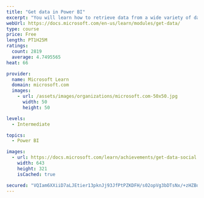 ```yaml
---
title: "Get data in Power BI"
excerpt: "You will learn how to retrieve data from a wide variety of data sources, including Microsoft Excel, relational databases, and NoSQL data stores. You will also learn how to improve performance while retrieving data."
webUrl: https://docs.microsoft.com/en-us/learn/modules/get-data/
type: course
price: Free
length: PT1H25M
ratings:
  count: 2819
  average: 4.7495565
heat: 66

provider:
  name: Microsoft Learn
  domain: microsoft.com
  images:
    - url: /assets/images/organizations/microsoft.com-50x50.jpg
      width: 50
      height: 50

levels:
  - Intermediate

topics:
  - Power BI

images:
  - url: https://docs.microsoft.com/learn/achievements/get-data-social.png
    width: 643
    height: 321
    isCached: true

secured: "VQIam6XXiiD7aLJEtier13pknJj93JfPtPZKDFH/s02opVg3bDTsNx/+zHZBdJtRPuUxC6InV8yi1gkKZSKe72Kpi/iR1cTAzUZv54SfKIdFRzR30UKmghyNL0M5gqo0FkK/7muU1M6LE2Npd2AhyiVYAnvAzr/FI/oajGla7G02h/E4meLTtBN4J+V3LN9nQ8xR591ru9Wz4c0mzXKOKiZ9weQS7ncd+9t3S2XuBF9n3C/516w7+pXENK1mt/j63fEn2CoBdwesVav4D5rvEEmBIWSEIeZeYzDZaEo/sgA880zbDAmG8bE6lUyv1z3at130MWxnz/iO54GhJIo6XtAy8aiUIvQoGSE4l6qwy1CiXn0/liZTRAYWvGgPMWx3L64pgn3XsvzZJ6HfnoY5o8B8wbz+l9HaZR+I4C2Xv7s=;Pj25lH01POkNUnTRUa7eKQ=="
---
```


